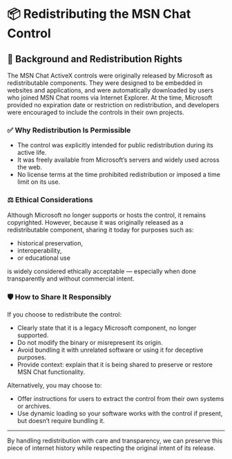 # 📦 Redistributing the MSN Chat Control

## 🧾 Background and Redistribution Rights

The MSN Chat ActiveX controls were originally released by Microsoft as redistributable components. They were designed to
be embedded in websites and applications, and were automatically downloaded by users who joined MSN Chat rooms via
Internet Explorer. At the time, Microsoft provided no expiration date or restriction on redistribution, and developers
were encouraged to include the controls in their own projects.

### ✅ Why Redistribution Is Permissible

- The control was explicitly intended for public redistribution during its active life.  
- It was freely available from Microsoft’s servers and widely used across the web.  
- No license terms at the time prohibited redistribution or imposed a time limit on its use.

### ⚖️ Ethical Considerations

Although Microsoft no longer supports or hosts the control, it remains copyrighted. However, because it was originally
released as a redistributable component, sharing it today for purposes such as:
- historical preservation,  
- interoperability,  
- or educational use  

is widely considered ethically acceptable — especially when done transparently and without commercial intent.

### 🛡️ How to Share It Responsibly

If you choose to redistribute the control:
- Clearly state that it is a legacy Microsoft component, no longer supported.  
- Do not modify the binary or misrepresent its origin.  
- Avoid bundling it with unrelated software or using it for deceptive purposes.  
- Provide context: explain that it is being shared to preserve or restore MSN Chat functionality.

Alternatively, you may choose to:
- Offer instructions for users to extract the control from their own systems or archives.  
- Use dynamic loading so your software works with the control if present, but doesn’t require bundling it.

---

By handling redistribution with care and transparency, we can preserve this piece of internet history while respecting
the original intent of its release.